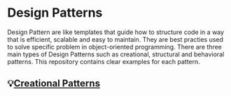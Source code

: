 # Design Patterns
Design Pattern are like templates that guide how to structure code in a way that is efficient, scalable and easy to maintain. They are best practies used to solve specific problem in object-oriented programming. There are three main types of Design Patterns such as creational, structural and behavioral patterns. 
This repository contains clear examples for each pattern.
## 💡[Creational Patterns](Creational-Patterns)
